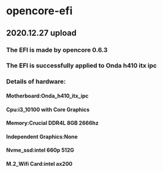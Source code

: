 # opencore-efi
## 2020.12.27 upload
### The EFI is made by opencore 0.6.3
### The EFI is successfully applied to Onda h410 itx ipc
### Details of hardware:
#### Motherboard:Onda_h410_itx_ipc
#### Cpu:i3_10100 with Core Graphics
#### Memory:Crucial DDR4L 8GB 2666hz
#### Independent Graphics:None
#### Nvme_ssd:intel 660p 512G
#### M.2_Wifi Card:intel ax200
